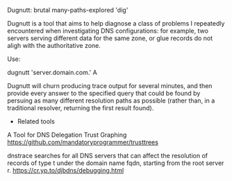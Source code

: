 Dugnutt:  brutal many-paths-explored 'dig'

Dugnutt is a tool that aims to help diagnose a class of problems
I repeatedly encountered when investigating DNS configurations:
for example, two servers serving different data for the same
zone, or glue records do not aligh with the authoritative zone.

Use:

  dugnutt 'server.domain.com.' A

Dugnutt will churn producing trace output for several minutes,
and then provide every answer to the specified query that could
be found by persuing as many different resolution paths as
possible (rather than, in a traditional resolver, returning the
first result found).


* Related tools

A Tool for DNS Delegation Trust Graphing
https://github.com/mandatoryprogrammer/trusttrees

dnstrace searches for all DNS servers that can affect the resolution of records of type t under the domain name fqdn, starting from the root server r.
https://cr.yp.to/djbdns/debugging.html
